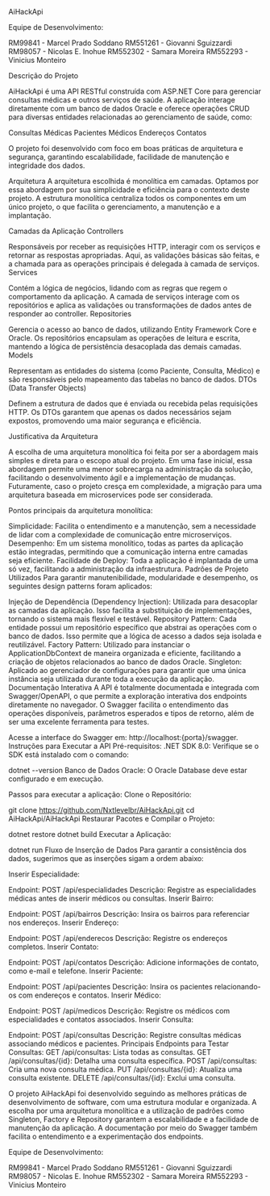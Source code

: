 AiHackApi

Equipe de Desenvolvimento:

RM99841 - Marcel Prado Soddano
RM551261 - Giovanni Sguizzardi
RM98057 - Nicolas E. Inohue
RM552302 - Samara Moreira
RM552293 - Vinicius Monteiro

Descrição do Projeto

AiHackApi é uma API RESTful construída com ASP.NET Core para gerenciar consultas médicas e outros serviços de saúde.
A aplicação interage diretamente com um banco de dados Oracle e oferece operações CRUD para diversas entidades 
relacionadas ao gerenciamento de saúde, como:

Consultas Médicas
Pacientes
Médicos
Endereços
Contatos

O projeto foi desenvolvido com foco em boas práticas de arquitetura e segurança, garantindo escalabilidade,
facilidade de manutenção e integridade dos dados.

Arquitetura
A arquitetura escolhida é monolítica em camadas. Optamos por essa abordagem por sua simplicidade e eficiência
para o contexto deste projeto. A estrutura monolítica centraliza todos os componentes em um único projeto, 
o que facilita o gerenciamento, a manutenção e a implantação.

Camadas da Aplicação
Controllers

Responsáveis por receber as requisições HTTP, interagir com os serviços e retornar as respostas apropriadas.
Aqui, as validações básicas são feitas, e a chamada para as operações principais é delegada à camada de serviços.
Services

Contém a lógica de negócios, lidando com as regras que regem o comportamento da aplicação.
A camada de serviços interage com os repositórios e aplica as validações ou transformações de dados antes de responder
ao controller.
Repositories

Gerencia o acesso ao banco de dados, utilizando Entity Framework Core e Oracle.
Os repositórios encapsulam as operações de leitura e escrita, mantendo a lógica de persistência desacoplada das demais
camadas.
Models

Representam as entidades do sistema (como Paciente, Consulta, Médico) e são responsáveis pelo mapeamento das tabelas 
no banco de dados.
DTOs (Data Transfer Objects)

Definem a estrutura de dados que é enviada ou recebida pelas requisições HTTP. Os DTOs garantem que apenas os dados
necessários sejam expostos, promovendo uma maior segurança e eficiência.

Justificativa da Arquitetura

A escolha de uma arquitetura monolítica foi feita por ser a abordagem mais simples e direta para o escopo atual do
projeto. Em uma fase inicial, essa abordagem permite uma menor sobrecarga na administração da solução, facilitando
o desenvolvimento ágil e a implementação de mudanças. Futuramente, caso o projeto cresça em complexidade,
a migração para uma arquitetura baseada em microservices pode ser considerada.

Pontos principais da arquitetura monolítica:

Simplicidade: Facilita o entendimento e a manutenção, sem a necessidade de lidar com a complexidade de comunicação 
entre microserviços.
Desempenho: Em um sistema monolítico, todas as partes da aplicação estão integradas, permitindo que a comunicação
interna entre camadas seja eficiente.
Facilidade de Deploy: Toda a aplicação é implantada de uma só vez, facilitando a administração da infraestrutura.
Padrões de Projeto Utilizados
Para garantir manutenibilidade, modularidade e desempenho, os seguintes design patterns foram aplicados:

Injeção de Dependência (Dependency Injection): Utilizada para desacoplar as camadas da aplicação. Isso facilita a 
substituição de implementações, tornando o sistema mais flexível e testável.
Repository Pattern: Cada entidade possui um repositório específico que abstrai as operações com o banco de dados.
Isso permite que a lógica de acesso a dados seja isolada e reutilizável.
Factory Pattern: Utilizado para instanciar o ApplicationDbContext de maneira organizada e eficiente, facilitando a 
criação de objetos relacionados ao banco de dados Oracle.
Singleton: Aplicado ao gerenciador de configurações para garantir que uma única instância seja utilizada durante 
toda a execução da aplicação.
Documentação Interativa
A API é totalmente documentada e integrada com Swagger/OpenAPI, o que permite a exploração interativa dos endpoints
diretamente no navegador. O Swagger facilita o entendimento das operações disponíveis, parâmetros esperados e tipos
de retorno, além de ser uma excelente ferramenta para testes.

Acesse a interface do Swagger em: http://localhost:{porta}/swagger.
Instruções para Executar a API
Pré-requisitos:
.NET SDK 8.0: Verifique se o SDK está instalado com o comando:


dotnet --version
Banco de Dados Oracle: O Oracle Database deve estar configurado e em execução.

Passos para executar a aplicação:
Clone o Repositório:


git clone https://github.com/Nxtlevelbr/AiHackApi.git
cd AiHackApi/AiHackApi
Restaurar Pacotes e Compilar o Projeto:


dotnet restore
dotnet build
Executar a Aplicação:


dotnet run
Fluxo de Inserção de Dados
Para garantir a consistência dos dados, sugerimos que as inserções sigam a ordem abaixo:

Inserir Especialidade:

Endpoint: POST /api/especialidades
Descrição: Registre as especialidades médicas antes de inserir médicos ou consultas.
Inserir Bairro:

Endpoint: POST /api/bairros
Descrição: Insira os bairros para referenciar nos endereços.
Inserir Endereço:

Endpoint: POST /api/enderecos
Descrição: Registre os endereços completos.
Inserir Contato:

Endpoint: POST /api/contatos
Descrição: Adicione informações de contato, como e-mail e telefone.
Inserir Paciente:

Endpoint: POST /api/pacientes
Descrição: Insira os pacientes relacionando-os com endereços e contatos.
Inserir Médico:

Endpoint: POST /api/medicos
Descrição: Registre os médicos com especialidades e contatos associados.
Inserir Consulta:

Endpoint: POST /api/consultas
Descrição: Registre consultas médicas associando médicos e pacientes.
Principais Endpoints para Testar
Consultas:
GET /api/consultas: Lista todas as consultas.
GET /api/consultas/{id}: Detalha uma consulta específica.
POST /api/consultas: Cria uma nova consulta médica.
PUT /api/consultas/{id}: Atualiza uma consulta existente.
DELETE /api/consultas/{id}: Exclui uma consulta.

O projeto AiHackApi foi desenvolvido seguindo as melhores práticas de desenvolvimento de software,
com uma estrutura modular e organizada. A escolha por uma arquitetura monolítica e a utilização de padrões como
Singleton, Factory e Repository garantem a escalabilidade e a facilidade de manutenção da aplicação. 
A documentação por meio do Swagger também facilita o entendimento e a experimentação dos endpoints.

Equipe de Desenvolvimento:

RM99841 - Marcel Prado Soddano
RM551261 - Giovanni Sguizzardi
RM98057 - Nicolas E. Inohue
RM552302 - Samara Moreira
RM552293 - Vinicius Monteiro
